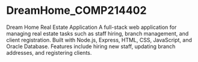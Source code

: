 # DreamHome_COMP214402
Dream Home Real Estate Application A full-stack web application for managing real estate tasks such as staff hiring, branch management, and client registration. Built with Node.js, Express, HTML, CSS, JavaScript, and Oracle Database. Features include hiring new staff, updating branch addresses, and registering clients.
